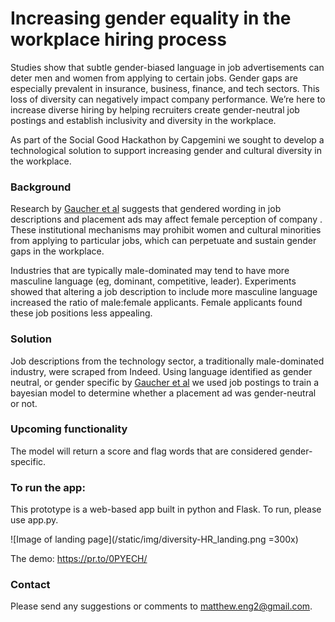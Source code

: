 # Increasing gender equality in the workplace hiring process

Studies show that subtle gender-biased language in job advertisements can deter men and women from applying to certain jobs. Gender gaps are especially prevalent in insurance, business, finance, and tech sectors. This loss of diversity can negatively impact company performance. We’re here to increase diverse hiring by helping recruiters create gender-neutral job postings and establish inclusivity and diversity in the workplace.

As part of the Social Good Hackathon by Capgemini we sought to develop a technological solution to support increasing gender and cultural diversity in the workplace.

### Background
Research by [Gaucher et al](https://www.ncbi.nlm.nih.gov/pubmed/21381851) suggests that gendered wording in job descriptions and placement ads may affect female perception of company . These institutional mechanisms may prohibit women and cultural minorities from applying to particular jobs, which can perpetuate and sustain gender gaps in the workplace. 

Industries that are typically male-dominated may tend to have more masculine language (eg, dominant, competitive, leader). Experiments showed that altering a job description to include more masculine language increased the ratio of male:female applicants. Female applicants found these job positions less appealing.

### Solution
Job descriptions from the technology sector, a traditionally male-dominated industry, were scraped from Indeed. 
Using language identified as gender neutral, or gender specific by [Gaucher et al](https://www.ncbi.nlm.nih.gov/pubmed/21381851) we used job postings to train a bayesian model to determine whether a placement ad was gender-neutral or not.

### Upcoming functionality
The model will return a score and flag words that are considered gender-specific.

### To run the app:
This prototype is a web-based app built in python and Flask. To run, please use app.py.

![Image of landing page](/static/img/diversity-HR_landing.png =300x)

The demo: https://pr.to/0PYECH/

### Contact
Please send any suggestions or comments to matthew.eng2@gmail.com.
